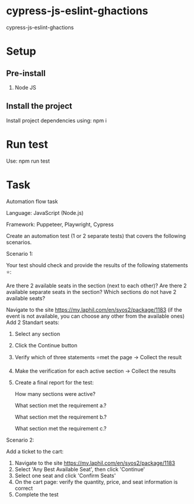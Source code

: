 # cypress-js-eslint-ghactions
cypress-js-eslint-ghactions

# Setup
## Pre-install

1. Node JS

## Install the project

Install project dependencies using: npm i

# Run test

Use: npm run test
# Task 

Automation flow task

Language: JavaScript (Node.js)

Framework: Puppeteer, Playwright, Cypress

Create an automation test (1 or 2 separate tests) that covers the following scenarios.

Scenario 1:

Your test should check and provide the results of the following statements ⭐:

Are there 2 available seats in the section (next to each other)?
Are there 2 available separate seats in the section?
Which sections do not have 2 available seats?

Navigate to the site https://my.laphil.com/en/syos2/package/1183 (if the event is not available, you can choose any other from the available ones)
Add 2 Standart seats:

1. Select any section
2. Click the Continue button
3. Verify which of three statements ⭐met the page -> Collect the result
4. Make the verification for each active section -> Collect the results
5. Create a final report for the test:

    How many sections were active?

    What section met the requirement a.?

    What section met the requirement b.?

    What section met the requirement c.?

Scenario 2:

Add a ticket to the cart:

1. Navigate to the site  https://my.laphil.com/en/syos2/package/1183
2. Select 'Any Best Available Seat', then click 'Continue'
3. Select one seat and click 'Confirm Seats'
4. On the cart page: verify the quantity, price, and seat information is correct
5. Complete the test
